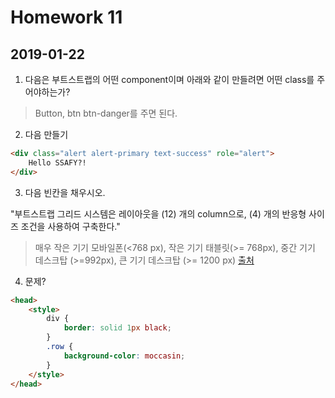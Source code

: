 # Homework 11

## 2019-01-22

1. 다음은 부트스트랩의 어떤 component이며 아래와 같이 만들려면 어떤 class를 주어야하는가?

> Button, btn btn-danger를 주면 된다.

2. 다음 만들기

```html
<div class="alert alert-primary text-success" role="alert">
    Hello SSAFY?!
</div>
```



3. 다음 빈칸을 채우시오.

"부트스트랩 그리드 시스템은 레이아웃을 (12) 개의 column으로,  (4) 개의 반응형 사이즈 조건을 사용하여 구축한다."

> 매우 작은 기기 모바일폰(<768 px), 작은 기기 태블릿(>= 768px), 중간 기기 데스크탑 (>=992px), 큰 기기 데스크탑 (>= 1200 px) [출처](http://bootstrapk.com/css/)



4. 문제?

```html
<head>
    <style>
    	div {
    		border: solid 1px black;
        }
    	.row {
    		background-color: moccasin;
        }
    </style>
</head>
```

